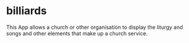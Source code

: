 # billiards

This App allows a church or other organisation to display the liturgy and songs and other elements that make up a church service.




